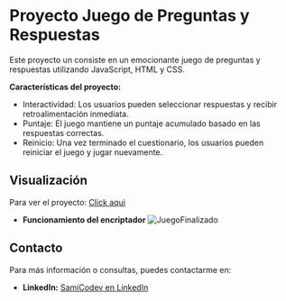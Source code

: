 # Proyecto Juego de Preguntas y Respuestas
 Este proyecto un consiste en un emocionante juego de preguntas y respuestas utilizando JavaScript, HTML y CSS.
 
**Características del proyecto:**
- Interactividad: Los usuarios pueden seleccionar respuestas y recibir retroalimentación inmediata.
- Puntaje: El juego mantiene un puntaje acumulado basado en las respuestas correctas.
- Reinicio: Una vez terminado el cuestionario, los usuarios pueden reiniciar el juego y jugar nuevamente.

## Visualización
 Para ver el proyecto: [Click aqui](<[https://samicodev.github.io/encriptador-texto/](https://samicodev.github.io/juego-quiz/)>)
- **Funcionamiento del encriptador**
![JuegoFinalizado](https://github.com/user-attachments/assets/d5f7ce27-2309-40cf-a6f0-7de883cf5ccd)

## Contacto
Para más información o consultas, puedes contactarme en:
- **LinkedIn:** [SamiCodev en LinkedIn](https://www.linkedin.com/in/samuel-mamani-ind/)

